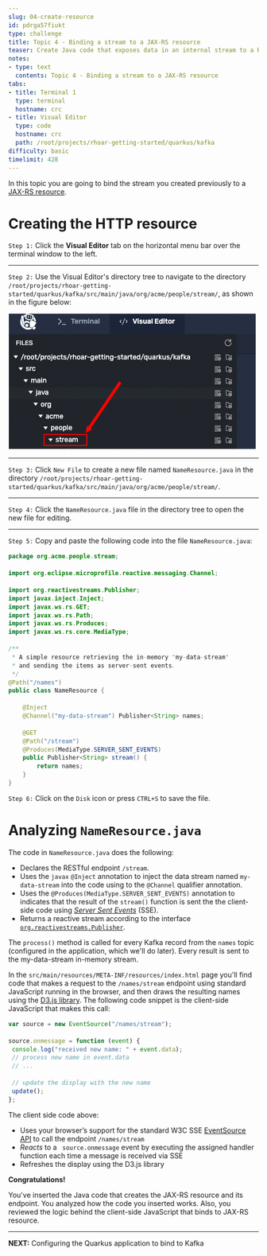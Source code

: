 ```yaml
---
slug: 04-create-resource
id: pdrga57fiukt
type: challenge
title: Topic 4 - Binding a stream to a JAX-RS resource
teaser: Create Java code that exposes data in an internal stream to a RESTful endpoint
notes:
- type: text
  contents: Topic 4 - Binding a stream to a JAX-RS resource
tabs:
- title: Terminal 1
  type: terminal
  hostname: crc
- title: Visual Editor
  type: code
  hostname: crc
  path: /root/projects/rhoar-getting-started/quarkus/kafka
difficulty: basic
timelimit: 428
---
```

In this topic you are going to bind the stream you created previously to a [JAX-RS resource](https://access.redhat.com/documentation/en-us/red_hat_jboss_enterprise_application_platform/7.1/html/developing_web_services_applications/developing_jax_rs_web_services).

# Creating the HTTP resource

`Step 1:` Click the **Visual Editor** tab on the horizontal menu bar over the terminal window to the left.

----

`Step 2:` Use the Visual Editor's directory tree to navigate to the directory `/root/projects/rhoar-getting-started/quarkus/kafka/src/main/java/org/acme/people/stream/`, as shown in the figure below:

![Go To Directory](../assets/go-to-stream.png)

----


`Step 3:` Click `New File` to create a new file named `NameResource.java` in the directory `/root/projects/rhoar-getting-started/quarkus/kafka/src/main/java/org/acme/people/stream/`.


----

`Step 4:` Click the `NameResource.java` file in the directory tree to open the new file for editing.

----

`Step 5:` Copy and paste the following code into the file `NameResource.java`:

```java
package org.acme.people.stream;

import org.eclipse.microprofile.reactive.messaging.Channel;

import org.reactivestreams.Publisher;
import javax.inject.Inject;
import javax.ws.rs.GET;
import javax.ws.rs.Path;
import javax.ws.rs.Produces;
import javax.ws.rs.core.MediaType;

/**
 * A simple resource retrieving the in-memory "my-data-stream"
 * and sending the items as server-sent events.
 */
@Path("/names")
public class NameResource {

    @Inject
    @Channel("my-data-stream") Publisher<String> names;

    @GET
    @Path("/stream")
    @Produces(MediaType.SERVER_SENT_EVENTS)
    public Publisher<String> stream() {
        return names;
    }
}
```

`Step 6:` Click on the `Disk` icon or press `CTRL+S` to save the file.

# Analyzing `NameResource.java`

The code in `NameResource.java` does the following:

  - Declares the RESTful endpoint `/stream`.
  - Uses the `javax` `@Inject` annotation to inject the data stream named `my-data-stream` into the code using to the `@Channel` qualifier annotation.
  - Uses the `@Produces(MediaType.SERVER_SENT_EVENTS)` annotation to indicates that the result of the `stream()` function is sent the the client-side code using [*Server Sent Events*](https://developer.mozilla.org/en-US/docs/Web/API/Server-sent_events/Using_server-sent_events) (SSE).
  - Returns a reactive stream according to the interface [`org.reactivestreams.Publisher`](https://www.reactive-streams.org/reactive-streams-1.0.3-javadoc/org/reactivestreams/Publisher.html).

The `process()` method is called for every Kafka record from the `names` topic (configured in the application, which we'll do later). Every result is sent to the my-data-stream in-memory stream.

In the `src/main/resources/META-INF/resources/index.html` page you'll find code that makes a request to the `/names/stream` endpoint using standard JavaScript running in the browser, and then draws the resulting names using the [D3.js library](https://d3js.org/). The following code snippet is the client-side JavaScript that makes this call:

 ```javascript
 var source = new EventSource("/names/stream");

 source.onmessage = function (event) {
  console.log("received new name: " + event.data);
  // process new name in event.data
  // ...

  // update the display with the new name
  update();
 };
 ```
  The client side code above:

  * Uses your browser’s support for the standard W3C SSE [EventSource API](https://developer.mozilla.org/en-US/docs/Web/API/EventSource) to call the endpoint `/names/stream`
  * *Reacts* to a ` source.onmessage` event by executing the assigned handler function each time a message is received via SSE
  * Refreshes the display using the D3.js library


**Congratulations!**

You've inserted the Java code that creates the JAX-RS resource and its endpoint. You analyzed how the code you inserted works. Also, you reviewed the logic behind the client-side JavaScript that binds to JAX-RS resource.

----

**NEXT:** Configuring the Quarkus application to bind to Kafka
